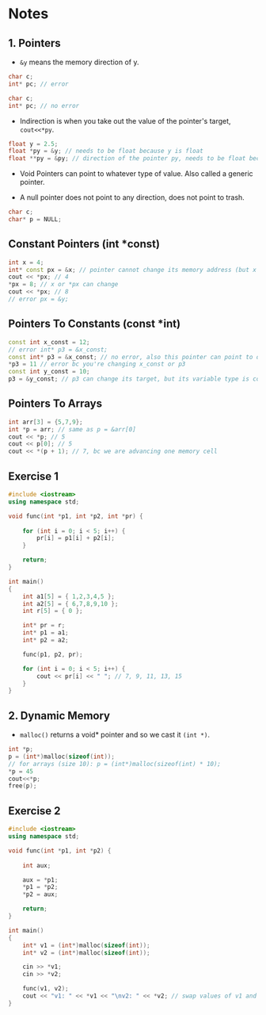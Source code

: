 # Notes

## 1. Pointers

- `&y` means the memory direction of y.


```c++
char c;
int* pc; // error
```

```c++
char c;
int* pc; // no error
```

- Indirection is when you take out the value of the pointer's target, `cout<<*py`.

```c++
float y = 2.5;
float *py = &y; // needs to be float because y is float
float **py = &py; // direction of the pointer py, needs to be float because of y
```

- Void Pointers can point to whatever type of value. Also called a generic pointer.

- A null pointer does not point to any direction, does not point to trash.

```c++
char c;
char* p = NULL;
```

## Constant Pointers (int *const)

```c++
int x = 4;
int* const px = &x; // pointer cannot change its memory address (but x can change), and must be initialized
cout << *px; // 4
*px = 8; // x or *px can change
cout << *px; // 8
// error px = &y;
```

## Pointers To Constants (const *int)

```c++
const int x_const = 12;
// error int* p3 = &x_const; 
const int* p3 = &x_const; // no error, also this pointer can point to different const int variables
*p3 = 11 // error bc you're changing x_const or p3
const int y_const = 10;
p3 = &y_const; // p3 can change its target, but its variable type is const int
```

## Pointers To Arrays

```c++
int arr[3] = {5,7,9};
int *p = arr; // same as p = &arr[0]
cout << *p; // 5
cout << p[0]; // 5
cout << *(p + 1); // 7, bc we are advancing one memory cell
```

## Exercise 1

```c++
#include <iostream>
using namespace std;

void func(int *p1, int *p2, int *pr) {
    
    for (int i = 0; i < 5; i++) {
        pr[i] = p1[i] + p2[i];
    }

    return;
}

int main()
{
    int a1[5] = { 1,2,3,4,5 };
    int a2[5] = { 6,7,8,9,10 };
    int r[5] = { 0 };

    int* pr = r;
    int* p1 = a1;
    int* p2 = a2;

    func(p1, p2, pr);

    for (int i = 0; i < 5; i++) {
        cout << pr[i] << " "; // 7, 9, 11, 13, 15
    }
}
```

## 2. Dynamic Memory

- `malloc()` returns a void* pointer and so we cast it `(int *)`.

```c++
int *p;
p = (int*)malloc(sizeof(int));
// for arrays (size 10): p = (int*)malloc(sizeof(int) * 10);
*p = 45
cout<<*p;
free(p);
```

## Exercise 2

```c++
#include <iostream>
using namespace std;

void func(int *p1, int *p2) {
    
    int aux;

    aux = *p1;
    *p1 = *p2;
    *p2 = aux;

    return;
}

int main()
{
    int* v1 = (int*)malloc(sizeof(int));
    int* v2 = (int*)malloc(sizeof(int));

    cin >> *v1;
    cin >> *v2;

    func(v1, v2);
    cout << "v1: " << *v1 << "\nv2: " << *v2; // swap values of v1 and v2
}
```